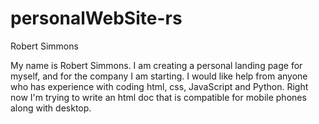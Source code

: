 # personalWebSite-rs
Robert Simmons

My name is Robert Simmons. I am creating a personal landing page for myself, and for the company I am starting. I would like help from anyone who has experience with coding html, css, JavaScript and Python.
Right now I'm trying to write an html doc that is compatible for mobile phones along with desktop.

